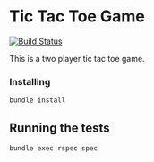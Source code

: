 # Tic Tac Toe Game

[![Build Status](https://travis-ci.org/grace000/tic-tac-toe-pt-one.svg?branch=master)](https://travis-ci.org/grace000/tic-tac-toe-pt-one)

This is a two player tic tac toe game.

### Installing

```
bundle install
```


## Running the tests

```
bundle exec rspec spec
```
